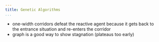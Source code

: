 ```yaml
---
title: Genetic Algorithms
...
```


- one-width corridors defeat the reactive agent because it gets back to the entrance situation and re-enters the corridor
- graph is a good way to show stagnation (plateaus too early)
